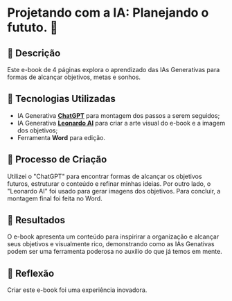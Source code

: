 # Projetando com a IA: Planejando o fututo. 🌌

## 📒 Descrição
Este e-book de 4 páginas explora o aprendizado das IAs Generativas para formas de alcançar objetivos, metas e sonhos.

## 🤖 Tecnologias Utilizadas
- IA Generativa **[ChatGPT](https://chat.openai.com)** para montagem dos passos a serem seguidos;
- IA Generativa **[Leonardo AI](https://leonardo.ai)** para criar a arte visual do e-book e a imagem dos objetivos;
- Ferramenta **Word** para edição.

## 🧐 Processo de Criação
Utilizei o "ChatGPT" para encontrar formas de alcançar os objetivos futuros, estruturar o conteúdo e refinar minhas ideias. Por outro lado, o "Leonardo AI" foi usado para gerar imagens dos objetivos. Para concluir, a montagem final foi feita no Word.
## 🚀 Resultados
O e-book apresenta um conteúdo para inspirirar a organização e alcançar seus objetivos e visualmente rico, demonstrando como as IAs Genativas podem ser uma ferramenta poderosa no auxilio do que já temos em mente.


## 💭 Reflexão
Criar este e-book foi uma experiência inovadora.
